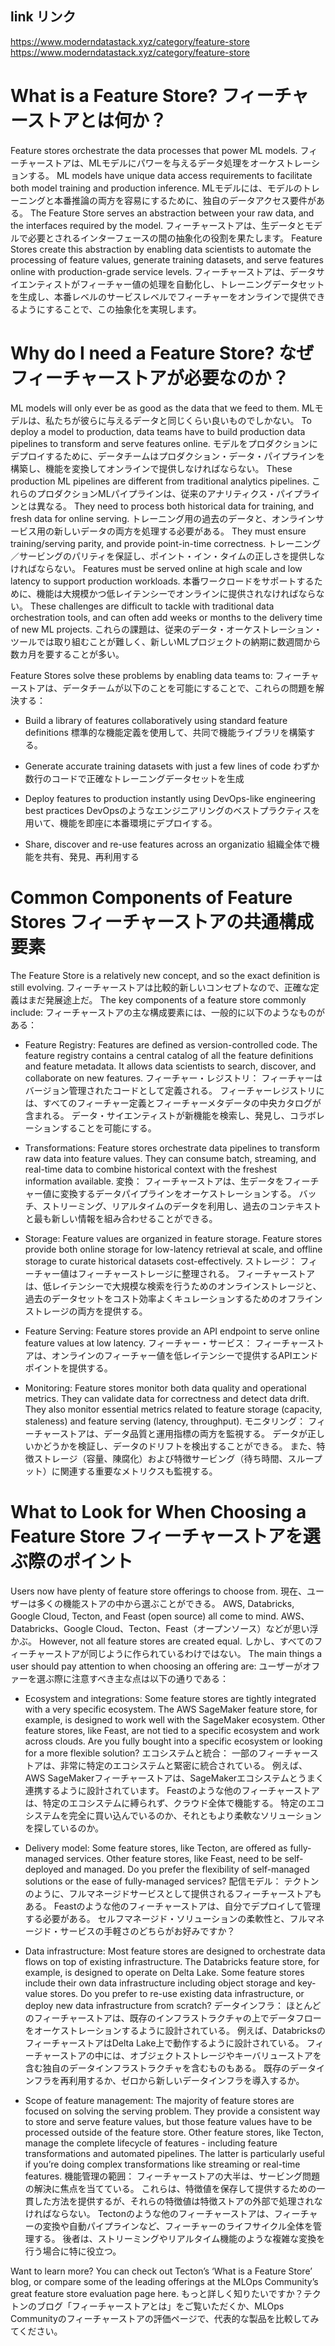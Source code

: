 ## link リンク

<https://www.moderndatastack.xyz/category/feature-store>
<https://www.moderndatastack.xyz/category/feature-store>

# What is a Feature Store? フィーチャーストアとは何か？

Feature stores orchestrate the data processes that power ML models.
フィーチャーストアは、MLモデルにパワーを与えるデータ処理をオーケストレーションする。
ML models have unique data access requirements to facilitate both model training and production inference.
MLモデルには、モデルのトレーニングと本番推論の両方を容易にするために、独自のデータアクセス要件がある。
The Feature Store serves an abstraction between your raw data, and the interfaces required by the model.
フィーチャーストアは、生データとモデルで必要とされるインターフェースの間の抽象化の役割を果たします。
Feature Stores create this abstraction by enabling data scientists to automate the processing of feature values, generate training datasets, and serve features online with production-grade service levels.
フィーチャーストアは、データサイエンティストがフィーチャー値の処理を自動化し、トレーニングデータセットを生成し、本番レベルのサービスレベルでフィーチャーをオンラインで提供できるようにすることで、この抽象化を実現します。

# Why do I need a Feature Store? なぜフィーチャーストアが必要なのか？

ML models will only ever be as good as the data that we feed to them.
MLモデルは、私たちが彼らに与えるデータと同じくらい良いものでしかない。
To deploy a model to production, data teams have to build production data pipelines to transform and serve features online.
モデルをプロダクションにデプロイするために、データチームはプロダクション・データ・パイプラインを構築し、機能を変換してオンラインで提供しなければならない。
These production ML pipelines are different from traditional analytics pipelines.
これらのプロダクションMLパイプラインは、従来のアナリティクス・パイプラインとは異なる。
They need to process both historical data for training, and fresh data for online serving.
トレーニング用の過去のデータと、オンラインサービス用の新しいデータの両方を処理する必要がある。
They must ensure training/serving parity, and provide point-in-time correctness.
トレーニング／サービングのパリティを保証し、ポイント・イン・タイムの正しさを提供しなければならない。
Features must be served online at high scale and low latency to support production workloads.
本番ワークロードをサポートするために、機能は大規模かつ低レイテンシーでオンラインに提供されなければならない。
These challenges are difficult to tackle with traditional data orchestration tools, and can often add weeks or months to the delivery time of new ML projects.
これらの課題は、従来のデータ・オーケストレーション・ツールでは取り組むことが難しく、新しいMLプロジェクトの納期に数週間から数カ月を要することが多い。

Feature Stores solve these problems by enabling data teams to:
フィーチャーストアは、データチームが以下のことを可能にすることで、これらの問題を解決する：

- Build a library of features collaboratively using standard feature definitions 標準的な機能定義を使用して、共同で機能ライブラリを構築する。

- Generate accurate training datasets with just a few lines of code わずか数行のコードで正確なトレーニングデータセットを生成

- Deploy features to production instantly using DevOps-like engineering best practices DevOpsのようなエンジニアリングのベストプラクティスを用いて、機能を即座に本番環境にデプロイする。

- Share, discover and re-use features across an organizatio 組織全体で機能を共有、発見、再利用する

# Common Components of Feature Stores フィーチャーストアの共通構成要素

The Feature Store is a relatively new concept, and so the exact definition is still evolving.
フィーチャーストアは比較的新しいコンセプトなので、正確な定義はまだ発展途上だ。
The key components of a feature store commonly include:
フィーチャーストアの主な構成要素には、一般的に以下のようなものがある：

- Feature Registry: Features are defined as version-controlled code. The feature registry contains a central catalog of all the feature definitions and feature metadata. It allows data scientists to search, discover, and collaborate on new features. フィーチャー・レジストリ： フィーチャーはバージョン管理されたコードとして定義される。 フィーチャーレジストリには、すべてのフィーチャー定義とフィーチャーメタデータの中央カタログが含まれる。 データ・サイエンティストが新機能を検索し、発見し、コラボレーションすることを可能にする。

- Transformations: Feature stores orchestrate data pipelines to transform raw data into feature values. They can consume batch, streaming, and real-time data to combine historical context with the freshest information available. 変換： フィーチャーストアは、生データをフィーチャー値に変換するデータパイプラインをオーケストレーションする。 バッチ、ストリーミング、リアルタイムのデータを利用し、過去のコンテキストと最も新しい情報を組み合わせることができる。

- Storage: Feature values are organized in feature storage. Feature stores provide both online storage for low-latency retrieval at scale, and offline storage to curate historical datasets cost-effectively. ストレージ： フィーチャー値はフィーチャーストレージに整理される。 フィーチャーストアは、低レイテンシーで大規模な検索を行うためのオンラインストレージと、過去のデータセットをコスト効率よくキュレーションするためのオフラインストレージの両方を提供する。

- Feature Serving: Feature stores provide an API endpoint to serve online feature values at low latency. フィーチャー・サービス： フィーチャーストアは、オンラインのフィーチャー値を低レイテンシーで提供するAPIエンドポイントを提供する。

- Monitoring: Feature stores monitor both data quality and operational metrics. They can validate data for correctness and detect data drift. They also monitor essential metrics related to feature storage (capacity, staleness) and feature serving (latency, throughput). モニタリング： フィーチャーストアは、データ品質と運用指標の両方を監視する。 データが正しいかどうかを検証し、データのドリフトを検出することができる。 また、特徴ストレージ（容量、陳腐化）および特徴サービング（待ち時間、スループット）に関連する重要なメトリクスも監視する。

# What to Look for When Choosing a Feature Store フィーチャーストアを選ぶ際のポイント

Users now have plenty of feature store offerings to choose from.
現在、ユーザーは多くの機能ストアの中から選ぶことができる。
AWS, Databricks, Google Cloud, Tecton, and Feast (open source) all come to mind.
AWS、Databricks、Google Cloud、Tecton、Feast（オープンソース）などが思い浮かぶ。
However, not all feature stores are created equal.
しかし、すべてのフィーチャーストアが同じように作られているわけではない。
The main things a user should pay attention to when choosing an offering are:
ユーザーがオファーを選ぶ際に注意すべき主な点は以下の通りである：

- Ecosystem and integrations: Some feature stores are tightly integrated with a very specific ecosystem. The AWS SageMaker feature store, for example, is designed to work well with the SageMaker ecosystem. Other feature stores, like Feast, are not tied to a specific ecosystem and work across clouds. Are you fully bought into a specific ecosystem or looking for a more flexible solution? エコシステムと統合： 一部のフィーチャーストアは、非常に特定のエコシステムと緊密に統合されている。 例えば、AWS SageMakerフィーチャーストアは、SageMakerエコシステムとうまく連携するように設計されています。 Feastのような他のフィーチャーストアは、特定のエコシステムに縛られず、クラウド全体で機能する。 特定のエコシステムを完全に買い込んでいるのか、それともより柔軟なソリューションを探しているのか。

- Delivery model: Some feature stores, like Tecton, are offered as fully-managed services. Other feature stores, like Feast, need to be self-deployed and managed. Do you prefer the flexibility of self-managed solutions or the ease of fully-managed services? 配信モデル： テクトンのように、フルマネージドサービスとして提供されるフィーチャーストアもある。 Feastのような他のフィーチャーストアは、自分でデプロイして管理する必要がある。 セルフマネージド・ソリューションの柔軟性と、フルマネージド・サービスの手軽さのどちらがお好みですか？

- Data infrastructure: Most feature stores are designed to orchestrate data flows on top of existing infrastructure. The Databricks feature store, for example, is designed to operate on Delta Lake. Some feature stores include their own data infrastructure including object storage and key-value stores. Do you prefer to re-use existing data infrastructure, or deploy new data infrastructure from scratch? データインフラ： ほとんどのフィーチャーストアは、既存のインフラストラクチャの上でデータフローをオーケストレーションするように設計されている。 例えば、DatabricksのフィーチャーストアはDelta Lake上で動作するように設計されている。 フィーチャーストアの中には、オブジェクトストレージやキーバリューストアを含む独自のデータインフラストラクチャを含むものもある。 既存のデータインフラを再利用するか、ゼロから新しいデータインフラを導入するか。

- Scope of feature management: The majority of feature stores are focused on solving the serving problem. They provide a consistent way to store and serve feature values, but those feature values have to be processed outside of the feature store. Other feature stores, like Tecton, manage the complete lifecycle of features - including feature transformations and automated pipelines. The latter is particularly useful if you’re doing complex transformations like streaming or real-time features. 機能管理の範囲： フィーチャーストアの大半は、サービング問題の解決に焦点を当てている。 これらは、特徴値を保存して提供するための一貫した方法を提供するが、それらの特徴値は特徴ストアの外部で処理されなければならない。 Tectonのような他のフィーチャーストアは、フィーチャーの変換や自動パイプラインなど、フィーチャーのライフサイクル全体を管理する。 後者は、ストリーミングやリアルタイム機能のような複雑な変換を行う場合に特に役立つ。

Want to learn more? You can check out Tecton’s ‘What is a Feature Store’ blog, or compare some of the leading offerings at the MLOps Community’s great feature store evaluation page here.
もっと詳しく知りたいですか？テクトンのブログ「フィーチャーストアとは」をご覧いただくか、MLOps Communityのフィーチャーストアの評価ページで、代表的な製品を比較してみてください。

